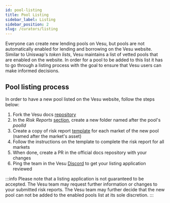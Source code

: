 ```yaml
---
id: pool-listing
title: Pool Listing
sidebar_label: Listing
sidebar_position: 2
slug: /curators/listing
---
```


Everyone can create new lending pools on Vesu, but pools are not automatically enabled for lending and borrowing on the Vesu website. Similar to Uniswap's _token lists_, Vesu maintains a list of vetted pools that are enabled on the website. In order for a pool to be added to this list it has to go through a listing process with the goal to ensure that Vesu users can make informed decisions.

## Pool listing process

In order to have a new pool listed on the Vesu website, follow the steps below:

1. Fork the Vesu docs [repository](https://github.com/vesuxyz/docs)
2. In the _Risk Reports_ [section](https://github.com/vesuxyz/docs/tree/main/docs/curators/risk-reports), create a new folder named after the pool's _poolId_
3. Create a copy of risk report [template](https://github.com/vesuxyz/docs/blob/main/docs/curators/risk-template.md) for each market of the new pool (named after the market's asset)
4. Follow the instructions on the template to complete the risk report for all markets
5. When done, create a PR in the official docs repository with your changes
6. Ping the team in the Vesu [Discord](https://discord.gg/G9Gxgujj8T) to get your listing application reviewed

:::info
Please note that a listing application is not guaranteed to be accepted. The Vesu team may request further information or changes to your submitted risk reports. The Vesu team may further decide that the new pool can not be added to the enabled pools list at its sole discretion.
:::